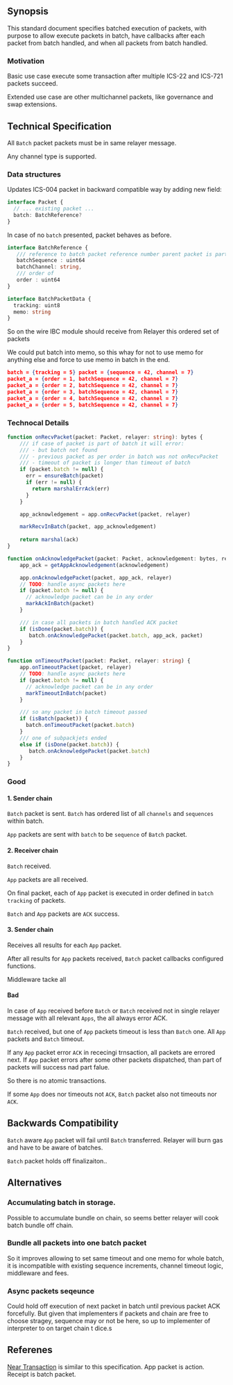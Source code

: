 ## Synopsis

This standard document specifies batched execution of packets,
with purpose to allow execute packets in batch, 
have callbacks after each packet from batch handled,
and when all packets from batch handled.

### Motivation

Basic use case execute some transaction after multiple ICS-22 and ICS-721 packets succeed.

Extended use case are other multichannel packets, like governance and swap extensions. 

## Technical Specification

All `Batch` packet packets must be in same relayer message.

Any channel type is supported.



### Data structures


Updates ICS-004 packet in backward compatible way by adding new field: 

```typescript
interface Packet {
  // ... existing packet ...
  batch: BatchReference?
}
```

In case of no `batch` presented, packet behaves as before.  


```typescript
interface BatchReference {
   /// reference to batch packet reference number parent packet is part of
   batchSequence : uint64
   batchChannel: string,
   /// order of 
   order : uint64
}

interface BatchPacketData {  
  tracking: uint8
  memo: string
}
```

So on the wire IBC module should receive from Relayer this ordered set of packets

We could put batch into memo, so this whay for not to use memo for anything else and force to use memo in batch in the end.

```json
batch = {tracking = 5} packet = {sequence = 42, channel = 7}
packet_a = {order = 1, batchSequence = 42, channel = 7}
packet_a = {order = 2, batchSequence = 42, channel = 7}
packet_a = {order = 3, batchSequence = 42, channel = 7}
packet_a = {order = 4, batchSequence = 42, channel = 7}
packet_a = {order = 5, batchSequence = 42, channel = 7}
```

### Technocal Details

```typescript
function onRecvPacket(packet: Packet, relayer: string): bytes {
    /// if case of packet is part of batch it will error:
    /// - but batch not found
    /// - previous packet as per order in batch was not onRecvPacket
    /// - timeout of packet is longer than timeout of batch
    if (packet.batch != null) {
      err = ensureBatch(packet)
      if (err != null) {
        return marshalErrAck(err)
      }
    }

    app_acknowledgement = app.onRecvPacket(packet, relayer)

    markRecvInBatch(packet, app_acknowledgement)
       
    return marshal(ack)
}

function onAcknowledgePacket(packet: Packet, acknowledgement: bytes, relayer: string) {
    app_ack = getAppAcknowledgement(acknowledgement)

    app.onAcknowledgePacket(packet, app_ack, relayer)
    // TODO: handle async packets here
    if (packet.batch != null) {
      // acknowledge packet can be in any order
      markAckInBatch(packet)
    }

    /// in case all packets in batch handled ACK packet
    if (isDone(packet.batch)) {
       batch.onAcknowledgePacket(packet.batch, app_ack, packet)
    }
}

function onTimeoutPacket(packet: Packet, relayer: string) {
    app.onTimeoutPacket(packet, relayer)
    // TODO: handle async packets here
    if (packet.batch != null) {
      // acknowledge packet can be in any order
      markTimeoutInBatch(packet)
    }

    /// so any packet in batch timeout passed
    if (isBatch(packet)) {
      batch.onTimeoutPacket(packet.batch)
    }
    /// one of subpackjets ended
    else if (isDone(packet.batch)) {
       batch.onAcknowledgePacket(packet.batch)
    }
}
```

### Good

#### 1. Sender chain

`Batch` packet is sent. `Batch` has ordered list of all `channels` and `sequences` within batch.

`App` packets are sent with `batch` to be `sequence` of `Batch` packet.

#### 2. Receiver chain

`Batch` received.

`App` packets are all received.

On final packet, each of `App` packet is executed in order defined in `batch tracking` of packets.

`Batch` and `App` packets are `ACK` success.

#### 3. Sender chain

Receives all results for each `App` packet.

After all results for `App` packets received, `Batch` packet callbacks configured functions.

Middleware tacke all

#### Bad

In case of `App` received before `Batch` or `Batch` received not in single relayer message with all relevant `Apps`, the all always error ACK.

`Batch` received, but one of `App` packets timeout is less than `Batch` one. All `App` packets and `Batch` timeout.

If any `App` packet error `ACK` in rececingi trnsaction, all packets are errored next. 
If `App` packet errors after some other packets dispatched, than part of packets will success nad part falue.

So there is no atomic transactions.

If some `App` does nor timeouts not `ACK`, `Batch` packet also not timeouts nor `ACK`.

## Backwards Compatibility

`Batch` aware `App` packet will fail until `Batch` transferred. Relayer will burn gas and have to be aware of batches.

`Batch` packet holds off finalizaiton..  


## Alternatives 


### Accumulating batch in storage.

Possible to accumulate bundle on chain, 
so seems better relayer will cook batch bundle off chain.


### Bundle all packets into one batch packet

So it improves allowing to set same timeout and one memo for whole batch,
it is incompatible with existing sequence increments, channel timeout logic, middleware and fees.

### Async packets seqeunce

Could hold off execution of next packet in batch until previous packet ACK forcefully.
But given that implementers if packets and chain are free to choose stragey, sequence may or not be here,
so up to implementer of interpreter to on target chain t dice.s

## Referenes

[Near Transaction](https://docs.near.org/concepts/basics/transactions/overview) is similar to this specification. App packet is action. Receipt is batch packet.
